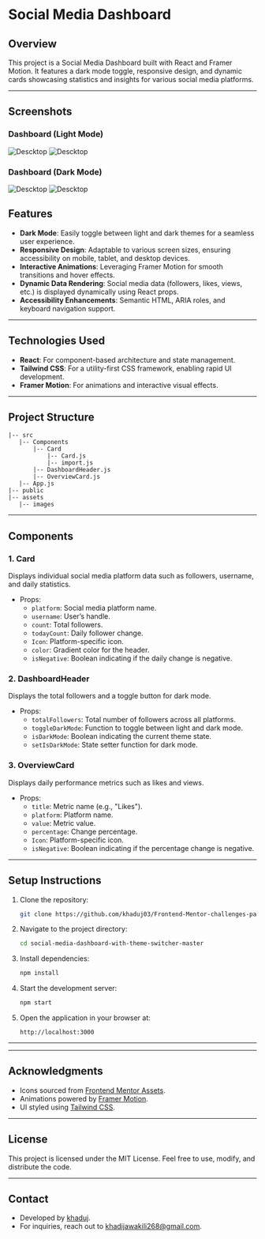 # Social Media Dashboard

## Overview

This project is a Social Media Dashboard built with React and Framer Motion. It features a dark mode toggle, responsive design, and dynamic cards showcasing statistics and insights for various social media platforms.

---

## Screenshots

### Dashboard (Light Mode)
![Descktop](./screenshot/screenshot2.png)
![Descktop](./screenshot/screenshot%20mobile2.png)

### Dashboard (Dark Mode)
![Descktop](./screenshot/screenshot.png)
![Descktop](./screenshot/screenshot%20mobile.png)








## Features

- **Dark Mode**: Easily toggle between light and dark themes for a seamless user experience.
- **Responsive Design**: Adaptable to various screen sizes, ensuring accessibility on mobile, tablet, and desktop devices.
- **Interactive Animations**: Leveraging Framer Motion for smooth transitions and hover effects.
- **Dynamic Data Rendering**: Social media data (followers, likes, views, etc.) is displayed dynamically using React props.
- **Accessibility Enhancements**: Semantic HTML, ARIA roles, and keyboard navigation support.

---

## Technologies Used

- **React**: For component-based architecture and state management.
- **Tailwind CSS**: For a utility-first CSS framework, enabling rapid UI development.
- **Framer Motion**: For animations and interactive visual effects.

---

## Project Structure

```
|-- src
   |-- Components
       |-- Card
           |-- Card.js
           |-- import.js
       |-- DashboardHeader.js
       |-- OverviewCard.js
   |-- App.js
|-- public
|-- assets
   |-- images
```

---

## Components

### 1. **Card**
   Displays individual social media platform data such as followers, username, and daily statistics.

   - Props:
     - `platform`: Social media platform name.
     - `username`: User’s handle.
     - `count`: Total followers.
     - `todayCount`: Daily follower change.
     - `Icon`: Platform-specific icon.
     - `color`: Gradient color for the header.
     - `isNegative`: Boolean indicating if the daily change is negative.

### 2. **DashboardHeader**
   Displays the total followers and a toggle button for dark mode.

   - Props:
     - `totalFollowers`: Total number of followers across all platforms.
     - `toggleDarkMode`: Function to toggle between light and dark mode.
     - `isDarkMode`: Boolean indicating the current theme state.
     - `setIsDarkMode`: State setter function for dark mode.

### 3. **OverviewCard**
   Displays daily performance metrics such as likes and views.

   - Props:
     - `title`: Metric name (e.g., "Likes").
     - `platform`: Platform name.
     - `value`: Metric value.
     - `percentage`: Change percentage.
     - `Icon`: Platform-specific icon.
     - `isNegative`: Boolean indicating if the percentage change is negative.

---

## Setup Instructions

1. Clone the repository:
   ```bash
   git clone https://github.com/khaduj03/Frontend-Mentor-challenges-part2.git
   ```

2. Navigate to the project directory:
   ```bash
   cd social-media-dashboard-with-theme-switcher-master
   ```

3. Install dependencies:
   ```bash
   npm install
   ```

4. Start the development server:
   ```bash
   npm start
   ```

5. Open the application in your browser at:
   ```
   http://localhost:3000
   ```

---


---

## Acknowledgments

- Icons sourced from [Frontend Mentor Assets](https://www.frontendmentor.io/).
- Animations powered by [Framer Motion](https://www.framer.com/motion/).
- UI styled using [Tailwind CSS](https://tailwindcss.com/).

---

## License

This project is licensed under the MIT License. Feel free to use, modify, and distribute the code.

---

## Contact

- Developed by [khaduj](https://github.com/your-profile).
- For inquiries, reach out to [khadijawakili268@gmail.com](khadijawakili268@gmail.com).


